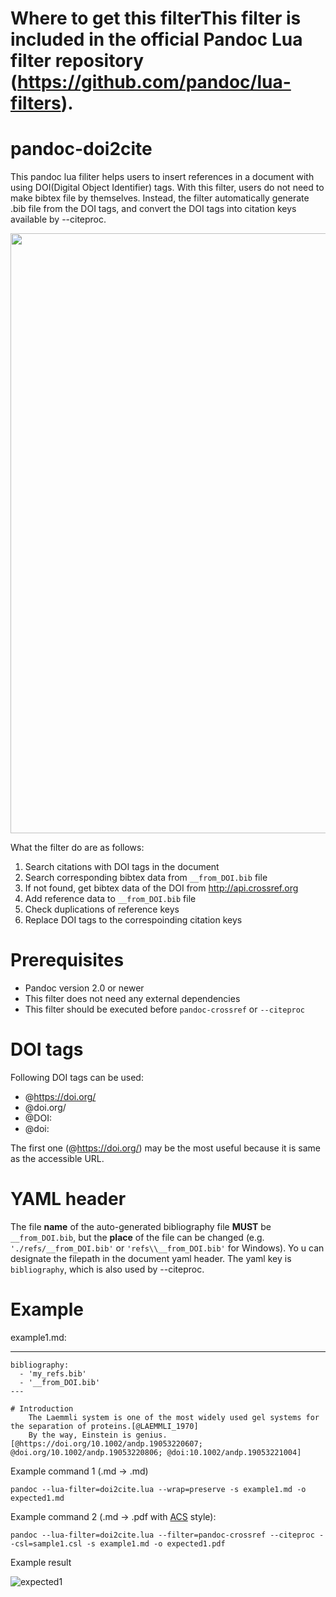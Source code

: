 # Where to get this filterThis filter is included in the official Pandoc Lua filter repository (https://github.com/pandoc/lua-filters).

# pandoc-doi2cite

This pandoc lua filiter helps users to insert references in a document
with using DOI(Digital Object Identifier) tags. With this filter, users
do not need to make bibtex file by themselves. Instead, the filter
automatically generate .bib file from the DOI tags, and convert the DOI
tags into citation keys available by --citeproc.

<img src="https://user-images.githubusercontent.com/30950088/117561410-87ec5d00-b0d1-11eb-88be-931f3158ec44.png" width="960">

What the filter do are as follows:
1.  Search citations with DOI tags in the document
2.  Search corresponding bibtex data from `__from_DOI.bib` file
3.  If not found, get bibtex data of the DOI from http://api.crossref.org
4.  Add reference data to `__from_DOI.bib` file
5.  Check duplications of reference keys
6.  Replace DOI tags to the correspoinding citation keys

# Prerequisites
-   Pandoc version 2.0 or newer
-   This filter does not need any external dependencies
-   This filter should be executed before `pandoc-crossref` or
    `--citeproc`

# DOI tags
Following DOI tags can be used:
-   @https://doi.org/
-   @doi.org/
-   @DOI:
-   @doi:

The first one (@https://doi.org/) may be the most useful because it is
same as the accessible URL.

# YAML header
The file **name** of the auto-generated bibliography file **MUST** be
`__from_DOI.bib`, but the **place** of the file can be changed (e.g.
`'./refs/__from_DOI.bib'` or `'refs\\__from_DOI.bib'` for Windows). Yo
u can designate the filepath in the document yaml header. The yaml key
 is `bibliography`, which is also used by --citeproc.


# Example

example1.md:

---
    bibliography:
      - 'my_refs.bib'
      - '__from_DOI.bib'
    ---

    # Introduction
        The Laemmli system is one of the most widely used gel systems for the separation of proteins.[@LAEMMLI_1970]
        By the way, Einstein is genius.[@https://doi.org/10.1002/andp.19053220607; @doi.org/10.1002/andp.19053220806; @doi:10.1002/andp.19053221004]

Example command 1 (.md -\> .md)

``` {.sh}
pandoc --lua-filter=doi2cite.lua --wrap=preserve -s example1.md -o expected1.md
```

Example command 2 (.md -\> .pdf with
[ACS](https://pubs.acs.org/journal/jacsat) style):

``` {.sh}
pandoc --lua-filter=doi2cite.lua --filter=pandoc-crossref --citeproc --csl=sample1.csl -s example1.md -o expected1.pdf
```

Example result

![expected1](https://user-images.githubusercontent.com/30950088/119964566-4d952200-bfe4-11eb-90d9-ed2366c639e8.png)

